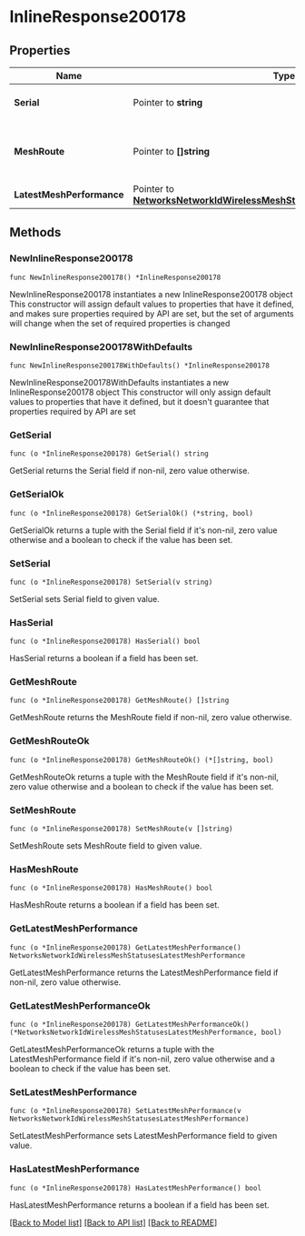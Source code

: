 # InlineResponse200178

## Properties

Name | Type | Description | Notes
------------ | ------------- | ------------- | -------------
**Serial** | Pointer to **string** | The serial number for the device. | [optional] 
**MeshRoute** | Pointer to **[]string** | List of device serials that make up the mesh. | [optional] 
**LatestMeshPerformance** | Pointer to [**NetworksNetworkIdWirelessMeshStatusesLatestMeshPerformance**](NetworksNetworkIdWirelessMeshStatusesLatestMeshPerformance.md) |  | [optional] 

## Methods

### NewInlineResponse200178

`func NewInlineResponse200178() *InlineResponse200178`

NewInlineResponse200178 instantiates a new InlineResponse200178 object
This constructor will assign default values to properties that have it defined,
and makes sure properties required by API are set, but the set of arguments
will change when the set of required properties is changed

### NewInlineResponse200178WithDefaults

`func NewInlineResponse200178WithDefaults() *InlineResponse200178`

NewInlineResponse200178WithDefaults instantiates a new InlineResponse200178 object
This constructor will only assign default values to properties that have it defined,
but it doesn't guarantee that properties required by API are set

### GetSerial

`func (o *InlineResponse200178) GetSerial() string`

GetSerial returns the Serial field if non-nil, zero value otherwise.

### GetSerialOk

`func (o *InlineResponse200178) GetSerialOk() (*string, bool)`

GetSerialOk returns a tuple with the Serial field if it's non-nil, zero value otherwise
and a boolean to check if the value has been set.

### SetSerial

`func (o *InlineResponse200178) SetSerial(v string)`

SetSerial sets Serial field to given value.

### HasSerial

`func (o *InlineResponse200178) HasSerial() bool`

HasSerial returns a boolean if a field has been set.

### GetMeshRoute

`func (o *InlineResponse200178) GetMeshRoute() []string`

GetMeshRoute returns the MeshRoute field if non-nil, zero value otherwise.

### GetMeshRouteOk

`func (o *InlineResponse200178) GetMeshRouteOk() (*[]string, bool)`

GetMeshRouteOk returns a tuple with the MeshRoute field if it's non-nil, zero value otherwise
and a boolean to check if the value has been set.

### SetMeshRoute

`func (o *InlineResponse200178) SetMeshRoute(v []string)`

SetMeshRoute sets MeshRoute field to given value.

### HasMeshRoute

`func (o *InlineResponse200178) HasMeshRoute() bool`

HasMeshRoute returns a boolean if a field has been set.

### GetLatestMeshPerformance

`func (o *InlineResponse200178) GetLatestMeshPerformance() NetworksNetworkIdWirelessMeshStatusesLatestMeshPerformance`

GetLatestMeshPerformance returns the LatestMeshPerformance field if non-nil, zero value otherwise.

### GetLatestMeshPerformanceOk

`func (o *InlineResponse200178) GetLatestMeshPerformanceOk() (*NetworksNetworkIdWirelessMeshStatusesLatestMeshPerformance, bool)`

GetLatestMeshPerformanceOk returns a tuple with the LatestMeshPerformance field if it's non-nil, zero value otherwise
and a boolean to check if the value has been set.

### SetLatestMeshPerformance

`func (o *InlineResponse200178) SetLatestMeshPerformance(v NetworksNetworkIdWirelessMeshStatusesLatestMeshPerformance)`

SetLatestMeshPerformance sets LatestMeshPerformance field to given value.

### HasLatestMeshPerformance

`func (o *InlineResponse200178) HasLatestMeshPerformance() bool`

HasLatestMeshPerformance returns a boolean if a field has been set.


[[Back to Model list]](../README.md#documentation-for-models) [[Back to API list]](../README.md#documentation-for-api-endpoints) [[Back to README]](../README.md)


